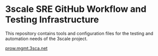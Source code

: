 # 3scale SRE GitHub Workflow and Testing Infrastructure

This repository contains tools and configuration files for the testing and automation needs of the 3scale project.

[prow.mgmt.3sca.net](https://prow.mgmt.3sca.net/)
